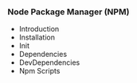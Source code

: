 ### Node Package Manager (NPM)

- Introduction 
- Installation
- Init
- Dependencies
- DevDependencies
- Npm Scripts